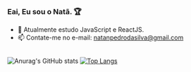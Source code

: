 ### Eai, Eu sou o Natã. 🏆


- 🌱 Atualmente estudo JavaScript e ReactJS.
- 📫 Contate-me no e-mail: natanpedrodasilva@gmail.com
##
![Anurag's GitHub stats](https://github-readme-stats.vercel.app/api?username=DevPedro10&show_icons=true&theme=tokyonight) [![Top Langs](https://github-readme-stats.vercel.app/api/top-langs/?username=DevPedro10&layout=compact)](https://github.com/DevPedro10/github-readme-stats)



<img src="https://img.shields.io/badge/Python-3776AB?style=for-the-badge&logo=python&logoColor=white" alt=""> <img src="https://img.shields.io/badge/HTML-239120?style=for-the-badge&logo=html5&logoColor=white" alt=""> <img src="https://img.shields.io/badge/CSS-239120?&style=for-the-badge&logo=css3&logoColor=white" alt=""> <img 
src="https://img.shields.io/badge/JavaScript-F7DF1E?style=for-the-badge&logo=javascript&logoColor=black" alt="">

##

<a href="https://api.whatsapp.com/send?phone=5511941680278" target="_blank"><img src="https://img.shields.io/badge/WhatsApp-25D366?style=for-the-badge&logo=whatsapp&logoColor=white" target="_blank" alt=""></a>
<a href="mailto:natanpedrodasilva@gmail.com" target="_blank"><img src="https://img.shields.io/badge/Gmail-D14836?style=for-the-badge&logo=gmail&logoColor=white" alt=""></a>
<a href="https://www.instagram.com/p3drosep/" target="_blank"><img src="https://img.shields.io/badge/Instagram-E4405F?style=for-the-badge&logo=instagram&logoColor=white" alt=""></a>
<a href="https://www.linkedin.com/in/nat%C3%A3-pedro-735443218/" target="_blank"><img src="https://img.shields.io/badge/LinkedIn-0077B5?style=for-the-badge&logo=linkedin&logoColor=white" alt=""></a>

